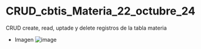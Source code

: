 # CRUD_cbtis_Materia_22_octubre_24
CRUD create, read, uptade y delete registros de la tabla materia
- Imagen
![image](https://github.com/user-attachments/assets/0c3ebd83-aa26-4d30-ba24-718a420e008e)
